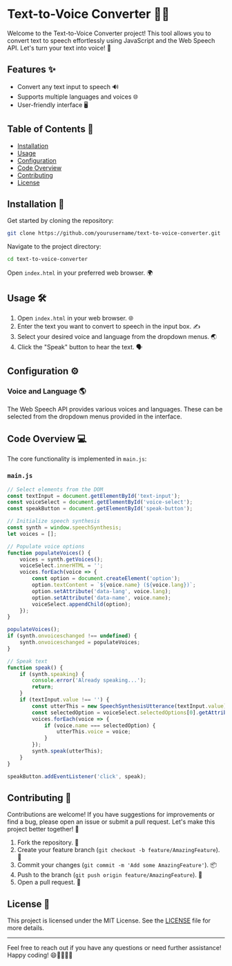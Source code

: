 # Text-to-Voice Converter 🎤📝

Welcome to the Text-to-Voice Converter project! This tool allows you to convert text to speech effortlessly using JavaScript and the Web Speech API. Let's turn your text into voice! 🎉

## Features ✨

- Convert any text input to speech 🔊
- Supports multiple languages and voices 🌐
- User-friendly interface 🖥️

## Table of Contents 📑

- [Installation](#installation)
- [Usage](#usage)
- [Configuration](#configuration)
- [Code Overview](#code-overview)
- [Contributing](#contributing)
- [License](#license)

## Installation 🚀

Get started by cloning the repository:

```bash
git clone https://github.com/yourusername/text-to-voice-converter.git
```

Navigate to the project directory:

```bash
cd text-to-voice-converter
```

Open `index.html` in your preferred web browser. 🌍

## Usage 🛠️

1. Open `index.html` in your web browser. 🌐
2. Enter the text you want to convert to speech in the input box. ✍️
3. Select your desired voice and language from the dropdown menus. 🌏
4. Click the "Speak" button to hear the text. 🗣️

## Configuration ⚙️

### Voice and Language 🌎

The Web Speech API provides various voices and languages. These can be selected from the dropdown menus provided in the interface.

## Code Overview 💻

The core functionality is implemented in `main.js`:

### `main.js`

```javascript
// Select elements from the DOM
const textInput = document.getElementById('text-input');
const voiceSelect = document.getElementById('voice-select');
const speakButton = document.getElementById('speak-button');

// Initialize speech synthesis
const synth = window.speechSynthesis;
let voices = [];

// Populate voice options
function populateVoices() {
    voices = synth.getVoices();
    voiceSelect.innerHTML = '';
    voices.forEach(voice => {
        const option = document.createElement('option');
        option.textContent = `${voice.name} (${voice.lang})`;
        option.setAttribute('data-lang', voice.lang);
        option.setAttribute('data-name', voice.name);
        voiceSelect.appendChild(option);
    });
}

populateVoices();
if (synth.onvoiceschanged !== undefined) {
    synth.onvoiceschanged = populateVoices;
}

// Speak text
function speak() {
    if (synth.speaking) {
        console.error('Already speaking...');
        return;
    }
    if (textInput.value !== '') {
        const utterThis = new SpeechSynthesisUtterance(textInput.value);
        const selectedOption = voiceSelect.selectedOptions[0].getAttribute('data-name');
        voices.forEach(voice => {
            if (voice.name === selectedOption) {
                utterThis.voice = voice;
            }
        });
        synth.speak(utterThis);
    }
}

speakButton.addEventListener('click', speak);
```

## Contributing 🤝

Contributions are welcome! If you have suggestions for improvements or find a bug, please open an issue or submit a pull request. Let's make this project better together! 🌟

1. Fork the repository. 🍴
2. Create your feature branch (`git checkout -b feature/AmazingFeature`). 🌿
3. Commit your changes (`git commit -m 'Add some AmazingFeature'`). 📦
4. Push to the branch (`git push origin feature/AmazingFeature`). 🚀
5. Open a pull request. 🔄

## License 📜

This project is licensed under the MIT License. See the [LICENSE](LICENSE) file for more details.

---

Feel free to reach out if you have any questions or need further assistance! Happy coding! 😄👩‍💻👨‍💻

